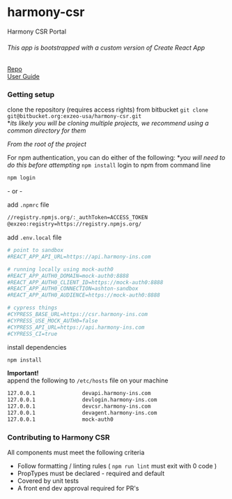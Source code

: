# harmony-csr
Harmony CSR Portal

###### This app is bootstrapped with a custom version of Create React App
[Repo](https://github.com/facebook/create-react-app)  
[User Guide](https://facebook.github.io/create-react-app/)

### Getting setup
clone the repository (requires access rights) from bitbucket
`git clone git@bitbucket.org:exzeo-usa/harmony-csr.git`  
*_its likely you will be cloning multiple projects, we recommend using a common directory for them_

*From the root of the project*

For npm authentication, you can do either of the following:
**you will need to do this before attempting* `npm install`
login to npm from command line
```bash
npm login
```
\- or \-

add `.npmrc` file
```bash
//registry.npmjs.org/:_authToken=ACCESS_TOKEN
@exzeo:registry=https://registry.npmjs.org/
```

add `.env.local` file
```.bash
# point to sandbox
#REACT_APP_API_URL=https://api.harmony-ins.com

# running locally using mock-auth0
#REACT_APP_AUTH0_DOMAIN=mock-auth0:8888
#REACT_APP_AUTH0_CLIENT_ID=https://mock-auth0:8888
#REACT_APP_AUTH0_CONNECTION=ashton-sandbox
#REACT_APP_AUTH0_AUDIENCE=https://mock-auth0:8888

# cypress things
#CYPRESS_BASE_URL=https://csr.harmony-ins.com
#CYPRESS_USE_MOCK_AUTH0=false
#CYPRESS_API_URL=https://api.harmony-ins.com
#CYPRESS_CI=true
```

install dependencies
```bash
npm install
```

**Important!**  
append the following to `/etc/hosts` file on your machine
```bash
127.0.0.1               devapi.harmony-ins.com
127.0.0.1               devlogin.harmony-ins.com
127.0.0.1               devcsr.harmony-ins.com
127.0.0.1               devagent.harmony-ins.com
127.0.0.1               mock-auth0
```

### Contributing to Harmony CSR

All components must meet the following criteria
* Follow formatting / linting rules ( `npm run lint` must exit with 0 code )
* PropTypes must be declared - required and default
* Covered by unit tests
* A front end dev approval required for PR's
